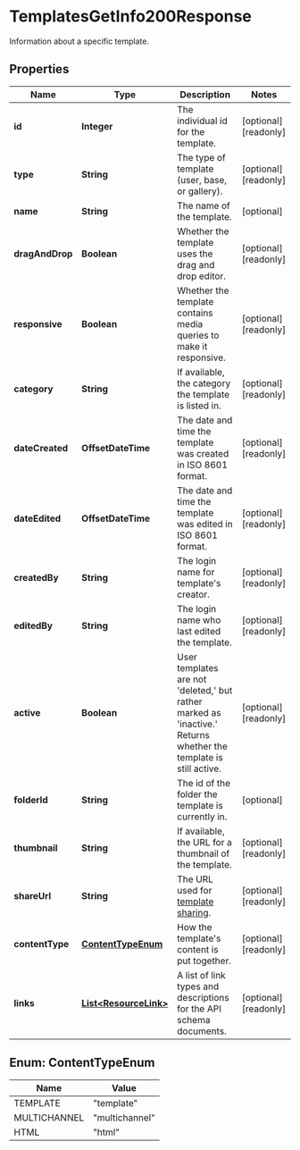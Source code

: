 

# TemplatesGetInfo200Response

Information about a specific template.

## Properties

| Name | Type | Description | Notes |
|------------ | ------------- | ------------- | -------------|
|**id** | **Integer** | The individual id for the template. |  [optional] [readonly] |
|**type** | **String** | The type of template (user, base, or gallery). |  [optional] [readonly] |
|**name** | **String** | The name of the template. |  [optional] |
|**dragAndDrop** | **Boolean** | Whether the template uses the drag and drop editor. |  [optional] [readonly] |
|**responsive** | **Boolean** | Whether the template contains media queries to make it responsive. |  [optional] [readonly] |
|**category** | **String** | If available, the category the template is listed in. |  [optional] [readonly] |
|**dateCreated** | **OffsetDateTime** | The date and time the template was created in ISO 8601 format. |  [optional] [readonly] |
|**dateEdited** | **OffsetDateTime** | The date and time the template was edited in ISO 8601 format. |  [optional] [readonly] |
|**createdBy** | **String** | The login name for template&#39;s creator. |  [optional] [readonly] |
|**editedBy** | **String** | The login name who last edited the template. |  [optional] [readonly] |
|**active** | **Boolean** | User templates are not &#39;deleted,&#39; but rather marked as &#39;inactive.&#39; Returns whether the template is still active. |  [optional] [readonly] |
|**folderId** | **String** | The id of the folder the template is currently in. |  [optional] |
|**thumbnail** | **String** | If available, the URL for a thumbnail of the template. |  [optional] [readonly] |
|**shareUrl** | **String** | The URL used for [template sharing](https://mailchimp.com/help/share-a-template/). |  [optional] [readonly] |
|**contentType** | [**ContentTypeEnum**](#ContentTypeEnum) | How the template&#39;s content is put together. |  [optional] [readonly] |
|**links** | [**List&lt;ResourceLink&gt;**](ResourceLink.md) | A list of link types and descriptions for the API schema documents. |  [optional] [readonly] |



## Enum: ContentTypeEnum

| Name | Value |
|---- | -----|
| TEMPLATE | &quot;template&quot; |
| MULTICHANNEL | &quot;multichannel&quot; |
| HTML | &quot;html&quot; |




